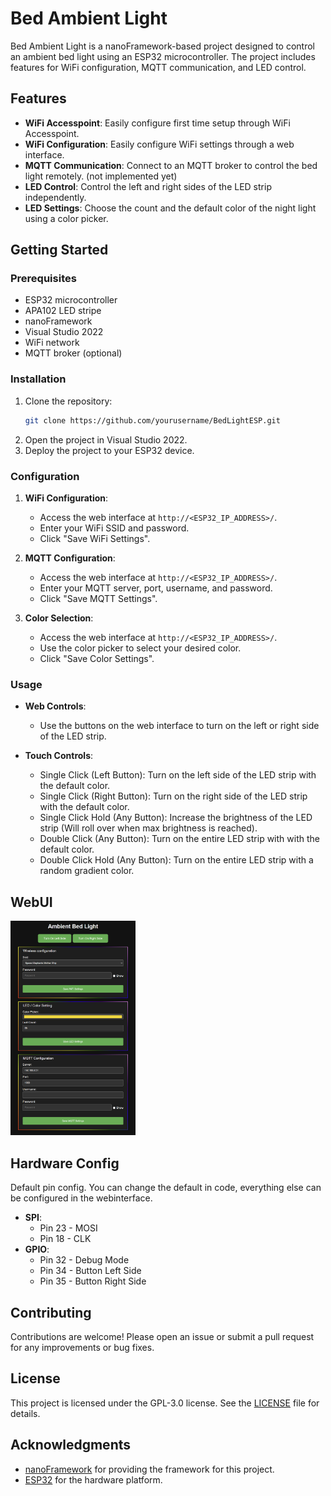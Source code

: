 # Bed Ambient Light

Bed Ambient Light is a nanoFramework-based project designed to control an ambient bed light using an ESP32 microcontroller. The project includes features for WiFi configuration, MQTT communication, and LED control.

## Features

- **WiFi Accesspoint**: Easily configure first time setup through WiFi Accesspoint.
- **WiFi Configuration**: Easily configure WiFi settings through a web interface.
- **MQTT Communication**: Connect to an MQTT broker to control the bed light remotely. (not implemented yet)
- **LED Control**: Control the left and right sides of the LED strip independently.
- **LED Settings**: Choose the count and the default color of the night light using a color picker.

## Getting Started

### Prerequisites

- ESP32 microcontroller
- APA102 LED stripe
- nanoFramework
- Visual Studio 2022
- WiFi network
- MQTT broker (optional)

### Installation

1. Clone the repository:
	```sh
	git clone https://github.com/yourusername/BedLightESP.git
	```
2. Open the project in Visual Studio 2022.
3. Deploy the project to your ESP32 device.

### Configuration

1. **WiFi Configuration**:
    - Access the web interface at `http://<ESP32_IP_ADDRESS>/`.
    - Enter your WiFi SSID and password.
    - Click "Save WiFi Settings".

2. **MQTT Configuration**:
    - Access the web interface at `http://<ESP32_IP_ADDRESS>/`.
    - Enter your MQTT server, port, username, and password.
    - Click "Save MQTT Settings".

3. **Color Selection**:
    - Access the web interface at `http://<ESP32_IP_ADDRESS>/`.
    - Use the color picker to select your desired color.
    - Click "Save Color Settings".

### Usage

- **Web Controls**:
    - Use the buttons on the web interface to turn on the left or right side of the LED strip.
	
- **Touch Controls**:
	- Single Click (Left Button): Turn on the left side of the LED strip with the default color.
	- Single Click (Right Button): Turn on the right side of the LED strip with the default color.
	- Single Click Hold (Any Button): Increase the brightness of the LED strip (Will roll over when max brightness is reached).
	- Double Click (Any Button): Turn on the entire LED strip with with the default color.
	- Double Click Hold (Any Button): Turn on the entire LED strip with a random gradient color.

## WebUI

<img src="Documentation/screenshot/MainWenUI.png" width="200">

## Hardware Config

Default pin config. You can change the default in code, everything else can be configured in the webinterface. 

- **SPI**:
    - Pin 23 - MOSI
	- Pin 18 - CLK
- **GPIO**:
    - Pin 32 - Debug Mode
	- Pin 34 - Button Left Side
	- Pin 35 - Button Right Side

## Contributing

Contributions are welcome! Please open an issue or submit a pull request for any improvements or bug fixes.

## License

This project is licensed under the GPL-3.0 license. See the [LICENSE](LICENSE) file for details.

## Acknowledgments

- [nanoFramework](https://www.nanoframework.net/) for providing the framework for this project.
- [ESP32](https://www.espressif.com/en/products/socs/esp32) for the hardware platform.
